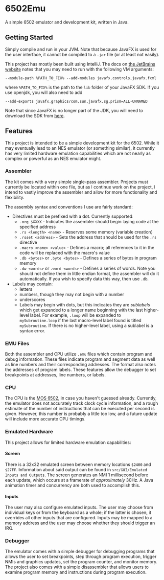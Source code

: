 # 6502Emu

A simple 6502 emulator and development kit, written in Java.

## Getting Started

Simply compile and run in your JVM. Note that because JavaFX is used for the user interface, it cannot be compiled to a `.jar` file (or at least not easily).

This project has mostly been built using IntelliJ. The docs on [the JetBrains website](https://www.jetbrains.com/help/idea/javafx.html) notes that you may need to run with the following VM arguments:

    --module-path %PATH_TO_FIX% --add-modules javafx.controls,javafx.fxml

where `%PATH_TO_FIX%` is the path to the `lib` folder of your JavaFX SDK. If you use openjdk, you will also need to add

    --add-exports javafx.graphics/com.sun.javafx.sg.prism=ALL-UNNAMED

Note that since JavaFX is no longer part of the JDK, you will need to download the SDK from [here](https://gluonhq.com/products/javafx/).

## Features

This project is intended to be a simple development kit for the 6502. While it may eventually lead to an NES emulator (or something similar), it currently has very limited hardware emulation capabilities which are not nearly as complex or powerful as an NES emulator might.

### Assembler

The kit comes with a very simple single-pass assembler. Projects must currently be located within one file, but as I continue work on the project, I intend to vastly improve the assembler and allow for more functionality and flexibility.

The assembly syntax and conventions I use are fairly standard:

* Directives must be prefixed with a dot. Currently supported:
  * `.org $XXXX` - Indicates the assembler should begin laying code at the specified address
  * `.rs <length> <name>` - Reserves some memory (variable creation)
  * `.rsset <address>` - Sets the address that should be used for the `.rs` directive
  * `.macro <name> <value>` - Defines a macro; all references to it in the code will be replaced with the macro's value
  * `.db <bytes>` or `.byte <bytes>` - Defines a series of bytes in program memory
  * `.dw <words>` or `.word <words>` - Defines a series of words. Note you should not define them in little endian format, the assembler will do it automatically. If you wish to specify data this way, then use `.db`.
* Labels may contain:
  * letters
  * numbers, though they may not begin with a number
  * underscores
  * Labels may begin with dots, but this indicates they are _sublabels_ which get expanded to a longer name beginning with the last higher-level label. For example, `.loop` will be expanded to `mySubroutine.loop` if the last macro-level label found is titled `mySubroutine`. If there is no higher-level label, using a sublabel is a syntax error.

### EMU Files

Both the assembler and CPU utilize `.emu` files which contain program and debug information. These files indicate program and segment data as well as line numbers and their corresponding addresses. The format also notes the addresses of program labels. These features allow the debugger to set breakpoints at addresses, line numbers, or labels.

### CPU

The CPU is the [MOS 6502](https://en.wikipedia.org/wiki/MOS_Technology_6502), in case you haven't guessed already. Currently, the emulator does not accurately track clock cycle information, and a rough estimate of the number of instructions that can be executed per second is given. However, this number is probably a little too low, and a future update will include more accurate CPU timings.

### Emulated Hardware

This project allows for limited hardware emulation capabilities:

#### Screen

There is a 32x32 emulated screen between memory locations `$2400` and `$27FF`. Information about said output can be found in `src/GUI/Emulated Inputs and Outputs`. The screen generates an NMI 1 millisecond before each update, which occurs at a framerate of *approximately* 30Hz. A Java animation timer and concurrency are both used to accomplish this.

#### Inputs

The user may also configure emulated inputs. The user may choose from individual keys or from the keyboard as a whole; if the latter is chosen, it overrides all other inputs that are configured. Inputs may be mapped to a memory address and the user may choose whether they should trigger an IRQ.

### Debugger

The emulator comes with a simple debugger for debugging programs that allows the user to set breakpoints, step through program execution, trigger NMIs and graphics updates, set the program counter, and monitor memory. The project also comes with a simple disassembler that allows users to examine program memory and instructions during program execution.
